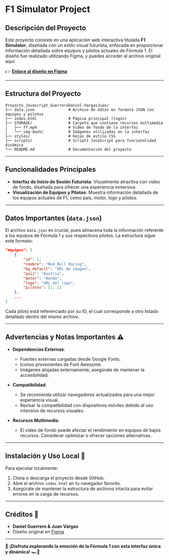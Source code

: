 # F1 Simulator Project

## Descripción del Proyecto

Este proyecto consiste en una aplicación web interactiva titulada **F1 Simulator**, diseñada con un estilo visual futurista, enfocada en proporcionar información detallada sobre equipos y pilotos actuales de Fórmula 1. El diseño fue realizado utilizando Figma, y puedes acceder al archivo original aquí:

👉 [**Enlace al diseño en Figma**](https://www.figma.com/design/5Rg8oGb2wKA8mgbUdWxUfm/F1_Simulator?node-id=0-1&t=lndWNdKVdqUdpTR2-1)

---

## Estructura del Proyecto

```
Proyecto_Javascript_GuerreroDaniel-VargasJuan/
├── data.json               # Archivo de datos en formato JSON con equipos y pilotos
├── index.html              # Página principal (login)
├── STORAGE/                # Carpeta que contiene recursos multimedia
│   ├── ff.mp4              # Video de fondo de la interfaz
│   └── img-dash/           # Imágenes utilizadas en la interfaz
├── styles/                 # Hojas de estilo CSS
├── scripts/                # Scripts JavaScript para funcionalidad dinámica
└── README.md               # Documentación del proyecto
```

---

## Funcionalidades Principales

* **Interfaz de Inicio de Sesión Futurista**: Visualmente atractiva con video de fondo, diseñada para ofrecer una experiencia inmersiva.
* **Visualización de Equipos y Pilotos**: Muestra información detallada de los equipos actuales de F1, como país, motor, logo y pilotos.

---

## Datos Importantes (`data.json`)

El archivo `data.json` es crucial, pues almacena toda la información referente a los equipos de Fórmula 1 y sus respectivos pilotos. La estructura sigue este formato:

```json
"equipos": [
    {
        "id": 1,
        "nombre": "Red Bull Racing",
        "bg_default": "URL de imagen",
        "pais": "Austria",
        "motor": "Honda",
        "logo": "URL del logo",
        "pilotos": [1, 2]
    },
    ...
]
```

Cada piloto está referenciado por su ID, el cual corresponde a otro listado detallado dentro del mismo archivo.

---

## Advertencias y Notas Importantes ⚠️

* **Dependencias Externas**:

  * Fuentes externas cargadas desde Google Fonts.
  * Iconos provenientes de Font Awesome.
  * Imágenes alojadas externamente; asegúrate de mantener la accesibilidad.

* **Compatibilidad**:

  * Se recomienda utilizar navegadores actualizados para una mejor experiencia visual.
  * Revisar la compatibilidad con dispositivos móviles debido al uso intensivo de recursos visuales.

* **Recursos Multimedia**:

  * El video de fondo puede afectar el rendimiento en equipos de bajos recursos. Considerar optimizar o ofrecer opciones alternativas.

---

## Instalación y Uso Local 🚀

Para ejecutar localmente:

1. Clona o descarga el proyecto desde GitHub.
2. Abre el archivo `index.html` en tu navegador favorito.
3. Asegúrate de mantener la estructura de archivos intacta para evitar errores en la carga de recursos.

---

## Créditos 📌

* **Daniel Guerrero & Juan Vargas**
* Diseño original en [Figma](https://www.figma.com/design/5Rg8oGb2wKA8mgbUdWxUfm/F1_Simulator?node-id=0-1&t=lndWNdKVdqUdpTR2-1)

---

📢 **¡Disfruta explorando la emoción de la Fórmula 1 con esta interfaz única y dinámica!** 🏎️💨
